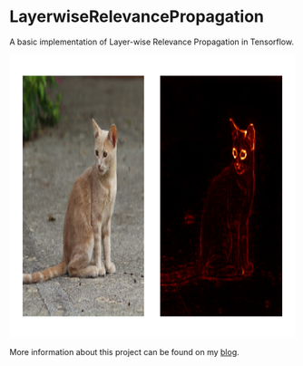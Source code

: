 # LayerwiseRelevancePropagation
A basic implementation of Layer-wise Relevance Propagation in Tensorflow. 

<div align="center">
<img src="https://github.com/KaiFabi/LayerwiseRelevancePropagation/blob/master/results/0.png" height="500">
</div>

More information about this project can be found on my [blog](https://kaifabi.github.io).

